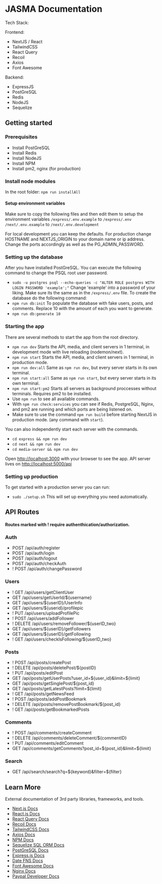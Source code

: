 # JASMA Documentation

Tech Stack:

Frontend:
- NextJS / React
- TailwindCSS
- React Query
- Recoil
- Axios
- Font Awesome

Backend:
- ExpressJS
- PostGreSQL
- Redis
- NodeJS
- Sequelize

## Getting started

### Prerequisites

- Install PostGreSQL
- Install Redis
- Install NodeJS
- Install NPM
- Install pm2, nginx (for production)

### Install node modules

In the root folder: 
`npm run installAll` 

#### Setup environment variables

Make sure to copy the following files and then edit them to setup the environment variables 
`/express/.env.example` to `/express/.env`
`/next/.env.example` to `/next/.env.development`

For local development you can keep the defaults.
For production change HOSTNAME and NEXTJS_ORIGIN to your domain name or ip address.
Change the ports accordingly as well as the PG_ADMIN_PASSWORD.

### Setting up the database

<!-- First read /server/db/pg_hba.conf to read on what to add to your pg_hba.conf file. -->
After you have installed PostGreSQL. You can execute the following command to change the PSQL root user password.
- `sudo -u postgres psql --echo-queries -c "ALTER ROLE postgres WITH LOGIN PASSWORD 'example';"`
Change 'example' into a password of your liking. Make sure its the same as in the `/express/.env` file.
To create the database do the following command:
- `npm run db:init`
 To populate the database with fake users, posts, and comments. Replace 10 with the amount of each you want to generate.
- `npm run db:generate 10`

### Starting the app

There are several methods to start the app from the root directory.
- `npm run dev` Starts the API, media, and client servers in 1 terminal, in development mode with live reloading (nodemon/next).
- `npm run start` Starts the API, media, and client servers in 1 terminal, in production mode.
- `npm run dev:all` Same as `npm run dev`, but every server starts in its own terminal.
- `npm run start:all` Same as `npm run start`, but every server starts in its own terminal.
- `npm run start:pm2` Starts all servers as background proccesses without terminals. Requires pm2 to be installed.
- Use `npm run` to see all available commands.
- With `npm run check:services` you can see if Redis, PostgreSQL, Nginx, and pm2 are running and which ports are being listened on.
- Make sure to use the command `npm run build` before starting NextJS in production mode. (any command with `start`).

You can also independently start each server with the commands.
- `cd express && npm run dev`
- `cd next && npm run dev`
- `cd media-server && npm run dev`

Open [http://localhost:3000](http://localhost:3000) with your browser to see the app.
API server lives on [http://localhost:5000/api](http://localhost:5000/api)

### Setting up production

To get started with a production server you can run: 
- `sudo ./setup.sh`
This will set up everything you need automatically.

## API Routes

#### Routes marked with ! require authenthication/authorization.

### Auth

- POST   /api/auth/register
- POST   /api/auth/login
- POST   /api/auth/logout
- POST   /api/auth/checkAuth
- ! POST /api/auth/changePassword

### Users

- ! GET    /api/users/getClientUser
- GET      /api/users/getUserId/${username}
- GET      /api/users/${userID}/UserInfo
- GET      /api/users/${userid}/profilepic
- ! PUT    /api/users/uploadProfilePic
- ! POST   /api/users/addFollower
- ! DELETE /api/users/removeFollower/${userID_two}
- GET      /api/users/${userID}/getFollowers
- GET      /api/users/${userID}/getFollowing
- ! GET    /api/users/checkIsFollowing/${userID_two}

### Posts

- ! POST   /api/posts/createPost
- ! DELETE /api/posts/deletePost/${postID}
- ! PUT    /api/posts/editPost
- GET      /api/posts/getUserPosts?user_id=${user_id}&limit=${limit}
- GET      /api/posts/getSinglePost/${post_id}
- GET      /api/posts/getLatestPosts?limit=${limit}
- ! GET    /api/posts/getNewsFeed
- ! POST   /api/posts/addPostBookmark
- ! DELETE /api/posts/removePostBookmark/${post_id}
- ! GET    /api/posts/getBookmarkedPosts

### Comments

- ! POST   /api/comments/createComment
- ! DELETE /api/comments/deleteComment/${commentID}
- ! PUT    /api/comments/editComment
- GET      /api/comments/getComments?post_id=${post_id}&limit=${limit}

### Search

- GET /api/search/search?q=${keyword}&filter=${filter}

## Learn More

External documentation of 3rd party libraries, frameworks, and tools.

- [Next.js Docs](https://nextjs.org/docs)
- [React.js Docs](https://reactjs.org/docs/getting-started.html)
- [React Query Docs](https://react-query-v2.tanstack.com/overview)
- [Recoil Docs](https://recoiljs.org/docs/introduction/getting-started/)
- [TailwindCSS Docs](https://tailwindcss.com/docs/installation)
- [Axios Docs](https://axios-http.com/docs/intro)
- [NPM Docs](https://docs.npmjs.com/)
- [Sequelize SQL ORM Docs](https://sequelize.org/docs/v6/)
- [PostGreSQL Docs](https://www.postgresql.org/docs/)
- [Express.js Docs](https://expressjs.com/en/guide/routing.html)
- [Date FNS Docs](https://date-fns.org/docs/Getting-Started)
- [Font Awesome Docs](https://fontawesome.com/docs)
- [Nginx Docs](https://nginx.org/en/docs/)
- [Paypal Developer Docs](https://developer.paypal.com/docs/online/)
